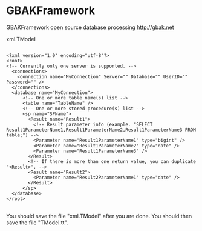 # GBAKFramework
GBAKFramework open source database processing http://gbak.net

xml.TModel

<pre>
<code>
&lt;?xml version="1.0" encoding="utf-8"?&gt;
&lt;root&gt;
&lt;!-- Currently only one server is supported. --&gt;
  &lt;connections&gt;
    &lt;connection name="MyConnection" Server="" Database="" UserID="" Password="" /&gt;
  &lt;/connections&gt;
  &lt;database name="MyConnection"&gt;
	  &lt;!-- One or more table name(s) list --&gt;
	  &lt;table name="TableName" /&gt;
	  &lt;!-- One or more stored procedure(s) list --&gt;
	  &lt;sp name="SPName"&gt;
		&lt;Result name="Result1"&gt;
		  &lt;!-- Result parameter info (example. "SELECT Result1ParameterName1,Result1ParameterName2,Result1ParameterName3 FROM table;") --&gt;
		  &lt;Parameter name="Result1ParameterName1" type="bigint" /&gt;
		  &lt;Parameter name="Result1ParameterName2" type="date" /&gt;
		  &lt;Parameter name="Result1ParameterName3" /&gt;
		&lt;/Result&gt;
		&lt;!-- If there is more than one return value, you can duplicate "&lt;Result&gt;". --&gt;
		&lt;Result name="Result2"&gt;
		  &lt;Parameter name="Result2ParameterName1" type="date" /&gt;
		&lt;/Result&gt;
	  &lt;/sp&gt;
  &lt;/database&gt;
&lt;/root&gt;
</code>
</pre>

You should save the file "xml.TModel" after you are done. You should then save the file "TModel.tt".

